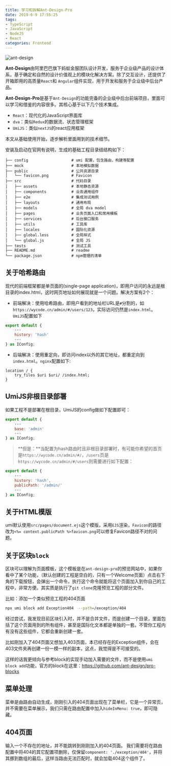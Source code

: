 ```yaml
---
title: 学习和拆解Ant-Design-Pro
date: 2019-6-9 17:55:25
tags:
- TypeScript
- JavaScript
- NodeJS
- React
categories: Frontend
---
```


![ant-design](https://gw.alipayobjects.com/zos/rmsportal/KDpgvguMpGfqaHPjicRK.svg)

**Ant-Design**由阿里巴巴旗下蚂蚁金服团队设计开发，服务于企业级产品的设计体系，基于确定和自然的设计价值观上的模块化解决方案。除了交互设计，还提供了开箱即用的高质量`React`和 `Angular`组件实现，用于开发和服务于企业级中后台产品。

**Ant-Design-Pro**是基于`Ant-Design`的功能完备的企业级中后台前端项目，里面可以学习和借鉴的内容很多。其核心基于以下几个技术集成。

- `React`：现代化的JavaScript界面库
- `dva`：类似`Redux`的数据流、状态管理框架
- `UmiJS`：类似`nextJS`的react应用框架

本文从基础使用开始，逐步解析里面用到的技术细节。

<!--more-->

安装及启动在官网有说明，生成的基础工程目录结结构如下：

```
├── config                   # umi 配置，包含路由，构建等配置
├── mock                     # 本地模拟数据
├── public                   # 公共资源目录
│   └── favicon.png          # Favicon
├── src                      # 代码目录
│   ├── assets               # 本地静态资源
│   ├── components           # 业务通用组件
│   ├── e2e                  # 集成测试用例
│   ├── layouts              # 通用布局
│   ├── models               # 全局 dva model
│   ├── pages                # 业务页面入口和常用模板
│   ├── services             # 后台接口服务
│   ├── utils                # 工具库
│   ├── locales              # 国际化资源
│   ├── global.less          # 全局样式
│   └── global.js            # 全局 JS
├── tests                    # 测试工具
├── README.md                # readme
└── package.json             # npm管理的清单
```

## 关于哈希路由

现代的前端框架都是单页面的(single-page application)，即用户访问的永远是根目录的index.html，这时网页地址如何展现就是一个问题。解决方案有2个：

- 前端解决：使用哈希路由，即用户看到的地址栏URL是`#`分割的，如`https://wycode.cn/admin/#/users/123`，实际访问仍然是`index.html`。`UmiJS`配置如下

```js
export default {
    ···
    history: 'hash'
    ···
} as IConfig;  
```

- 后端解决：使用重定向，即访问index以外的其它地址，都重定向到`index.html`。`nginx`配置如下:

```nginx
location / {
    try_files $uri $uri/ /index.html;
}
```
## UmiJS非根目录部署

如果工程不是部署在根目录，UmiJS的config做如下配置即可：

```js
export default {
    ···
    base: 'admin'
    ···
} as IConfig;  
```

> **但是：**当配置为hash路由时且非根目录部署时，有可能你希望的首页是`https://wycode.cn/admin/#/`，`/users`页是`https://wycode.cn/admin/#/users`则需要进行如下配置：

```js
export default {
    ···
    history: 'hash',
    publicPath: '/admin/'
    ···
} as IConfig;
```

## 关于HTML模版

umi默认使用`src/pages/document.ejs`这个模版，采用`EJS`渲染，`Favicon`的路径改为`<%= context.publicPath %>favicon.png`可以修复Favicon路径不对的问题。


## 关于区块`block`

区块可以理解为页面模板，这个模板是在`ant-design-pro`的预览网站中，如果你看中了某个功能，（默认创建的工程是空白的，只有一个Welcome页面）点击右下角的下载按钮，会弹出一个命令，执行这个命令就能将这个页面加入到你自己的工程中，非常方便。其实质是执行了`git clone`克隆预览工程的部分文件。

比如：添加一个类似预览工程的404页面

```bash
npx umi block add Exception404  --path=/exception/404
```

经过尝试，我发现目前区块引入时，并不是合并文件，而是创建一个目录，里面包括了这个页面用到的所有组件，甚至是国际化文本都是单独的一套。不管你工程内有没有这些组件，它都会重新创建一套。

比如刚加入了404页面又想加入403页面，本已经存在的Exception组件，会在403文件夹再创建一份一模一样的副本，这点，我觉得是不可接受的。

这样的话我更倾向与参考block的实现手动加入需要的文件，而不是使用`umi block add`功能，官方的block在这里：https://github.com/ant-design/pro-blocks

## 菜单处理

菜单是由路由自动生成，刚刚引入的404页面出现在了菜单栏，它是一个异常页，并不需要在菜单展示，我们只需在路由配置中加入`hideInMenu: true`，即可隐藏。

## 404页面

输入一个不存在的地址，并不能跳转到刚刚加入的404页面。
我们需要将在路由配置中将404的其它配置项删除，仅保留`component: './exception/404'`，并将其挪到数组的最后，这样当路由无法匹配时，就会加载404这个组件了。

